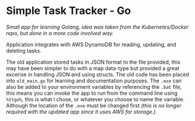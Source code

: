 # Simple Task Tracker - Go

_Small app for learning Golang, idea was taken from the Kubernetes/Docker repo, but done in a more code involved way._

Application integrates with AWS DynamoDB for reading, updating, and deleting tasks.

The old application stored tasks in JSON format to the file provided, this may have been simpler to do with a map data-type but provided
a great excerise in handling JSON and using structs. The old code has been placed into `old_main.go` for learning and documentation purposes. The `.exe` can also be added to your environment variables by referencing the `.bat` file, this means you can invoke the app to run from the command line using `%ttgo%`, this is what I chose, or whatever you choose to name the variable. Although the location of the `.exe` must be changed first _(this is no longer required with the updated app since it uses AWS for storage.)_.


